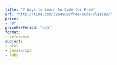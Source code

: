 ```yaml
---
title: "7 Ways to Learn to Code for Free"
url: "http://time.com/3964968/free-code-classes/"
price: 
- "0"
pricePerPeriod: "n/a"
format: 
- reference
subject: 
- html
- javascript
- ruby
---
```

